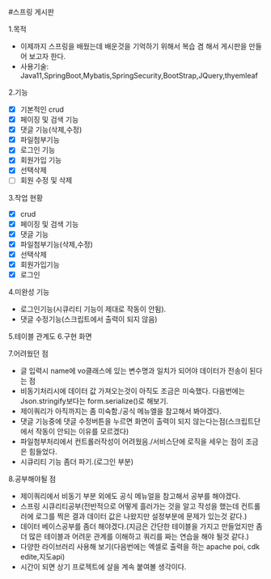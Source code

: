 #스프링 게시판

1.목적
- 이제까지 스프링을 배웠는데 배운것을 기억하기 위해서 복습 겸 해서 게시판을 만들어 보고자 한다.
- 사용기술: Java11,SpringBoot,Mybatis,SpringSecurity,BootStrap,JQuery,thyemleaf

2.기능

- [x]  기본적인 crud
- [x] 페이징 및 검색 기능 
- [x] 댓글 기능(삭제,수정)
- [x] 파일첨부기능
- [x] 로그인 기능
- [x] 회원가입 기능
- [x] 선택삭제
- [ ] 회원 수정 및 삭제

3.작업 현황

- [x] crud
- [x] 페이징 및 검색 기능
- [x] 댓글 기능
- [x] 파일첨부기능(삭제,수정)
- [x] 선택삭제
- [x] 회원가입기능
- [x] 로그인

4.미완성 기능
- 로그인기능(시큐리티 기능이 제대로 작동이 안됨).
- 댓글 수정기능(스크립트에서 출력이 되지 않음)

5.테이블 관계도
6.구현 화면

7.어려웠던 점
- 글 입력시 name에 vo클래스에 있는 변수명과 일치가 되어야 데이터가 전송이 된다는 점
- 비동기처리시에 데이터 값 가져오는것이 아직도 조금은 미숙했다. 다음번에는 Json.stringify보다는 form.serialize()로 해보기.
- 제이쿼리가 아직까지는 좀 미숙함./공식 메뉴엘을 참고해서 봐야겠다.
- 댓글 기능중에 댓글 수정버튼을 누르면 화면이 출력이 되지 않는다는점(스크립트단에서 작동이 안되는 이유를 모르겠다)
- 파일첨부처리에서 컨트롤러작성이 어려웠음./서비스단에 로직을 세우는 점이 조금은 힘들었다.
- 시큐리티 기능 좀더 파기.(로그인 부분)

8.공부해야될 점
- 제이쿼리에서 비동기 부분 외에도 공식 메뉴얼을 참고해서 공부를 해야겠다.
- 스프링 시큐리티공부(전반적으로 어떻게 흘러가는 것을 알고 작성을 했는데 컨트롤러에 로그를 찍은 결과 데이터 값은 나왔지만 설정부분에 문제가 있는것 같다.)
- 데이터 베이스공부를 좀더 해야겠다.(지금은 간단한 테이블을 가지고 만들었지만 좀더 많은 테이블과 어려운 관계를 이해하고 쿼리를 짜는 연습을 해야 될것 같다.)
- 다양한 라이브러리 사용해 보기(다음번에는 엑셀로 출력을 하는 apache poi, cdk edite,지도api)
- 시간이 되면 상기 프로젝트에 살을 계속 붙여볼 생각이다.
